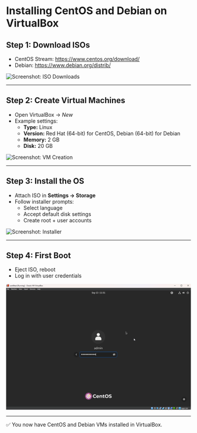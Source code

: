 # Installing CentOS and Debian on VirtualBox

## Step 1: Download ISOs
- CentOS Stream: https://www.centos.org/download/
- Debian: https://www.debian.org/distrib/

![Screenshot: ISO Downloads](../screenshots/iso_download.png)

---

## Step 2: Create Virtual Machines
- Open VirtualBox → *New*
- Example settings:
  - **Type:** Linux
  - **Version:** Red Hat (64-bit) for CentOS, Debian (64-bit) for Debian
  - **Memory:** 2 GB
  - **Disk:** 20 GB

![Screenshot: VM Creation](../screenshots/vm_creation.png)

---

## Step 3: Install the OS
- Attach ISO in **Settings → Storage**
- Follow installer prompts:
  - Select language
  - Accept default disk settings
  - Create root + user accounts

![Screenshot: Installer](../screenshots/installer.png)

---

## Step 4: First Boot
- Eject ISO, reboot
- Log in with user credentials

![Screenshot: Login Screen](../screenshots/login.png)

---

✅ You now have CentOS and Debian VMs installed in VirtualBox.
